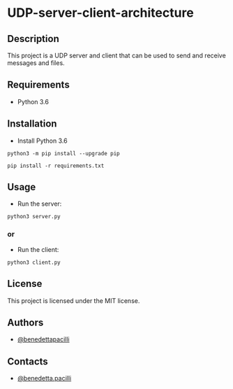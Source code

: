 # UDP-server-client-architecture

## Description
This project is a UDP server and client that can be used to send and receive messages and files.

## Requirements
* Python 3.6

## Installation
* Install Python 3.6

```
python3 -m pip install --upgrade pip
```
```
pip install -r requirements.txt
```

## Usage
* Run the server:
```
python3 server.py
```

 ### or 
    
* Run the client:
```
python3 client.py
```
## License
This project is licensed under the MIT license.

## Authors
* [@benedettapacilli](https://github.com/benedettapacilli)

## Contacts
* [@benedetta.pacilli](https://instagram.com/benedetta.pacilli)
